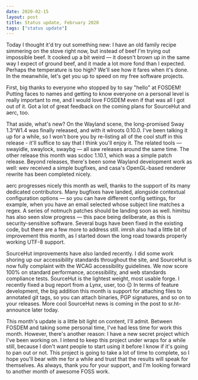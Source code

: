```yaml
---
date: 2020-02-15
layout: post
title: Status update, February 2020
tags: ["status update"]
---
```


Today I thought it'd try out something new: I have an old family recipe
simmering on the stove right now, but instead of beef I'm trying out impossible
beef. It cooked up a bit weird &mdash; it doesn't brown up in the same way I
expect of ground beef, and it made a lot more fond than I expected. Perhaps the
temperature is too high? We'll see how it fares when it's done. In the
meanwhile, let's get you up to speed on my free software projects.

First, big thanks to everyone who stopped by to say "hello" at FOSDEM! Putting
faces to names and getting to know everyone on a personal level is really
important to me, and I would love FOSDEM even if that was all I got out of it.
Got a lot of great feedback on the coming plans for SourceHut and aerc, too.

That aside, what's new? On the Wayland scene, the long-promised Sway 1.3^W1.4
was finally released, and with it wlroots 0.10.0. I've been talking it up for a
while, so I won't bore you by re-listing all of the cool stuff in this release -
it'll suffice to say that I think you'll enjoy it. The related tools &mdash;
swayidle, swaylock, swaybg &mdash; all saw releases around the same time. The
other release this month was scdoc 1.10.1, which was a simple patch release.
Beyond releases, there's been some Wayland development work as well: wev
received a simple bugfixes, and casa's OpenGL-based renderer rewrite has been
completed nicely.

aerc progresses nicely this month as well, thanks to the support of its many
dedicated contributors. Many bugfixes have landed, alongside contextual
configuration options &mdash; so you can have different config settings, for
example, when you have an email selected whose subject line matches a regex. A
series of notmuch patches should be landing soon as well. himitsu has also seen
slow progress &mdash; this pace being deliberate, as this is security-sensitive
software. Several bugs have been fixed in the existing code, but there are a few
more to address still. imrsh also had a little bit of improvement this month,
as I started down the long road towards properly working UTF-8 support.

SourceHut improvements have also landed recently. I did some work shoring up our
accessibility standards throughout the site, and SourceHut is now fully
complaint with the WCAG accessibility guidelines. We now score 100% on standard
performance, accessibility, and web standards compliance tests. SourceHut is the
lightest weight, most usable forge. I recently fixed a bug report from a Lynx,
user, too 😉 In terms of feature development, the big addition this month is
support for attaching files to annotated git tags, so you can attach binaries,
PGP signatures, and so on to your releases. More cool SourceHut news is coming
in the post to sr.ht-announce later today.

This month's update is a little bit light on content, I'll admit. Between FOSDEM
and taking some personal time, I've had less time for work this month. However,
there's another reason: I have a new secret project which I've been working on.
I intend to keep this project under wraps for a while still, because I don't
want people to start using it before I know if it's going to pan out or not.
This project is going to take a lot of time to complete, so I hope you'll bear
with me for a while and trust that the results will speak for themselves. As
always, thank you for your support, and I'm looking forward to another month of
awesome FOSS work.
